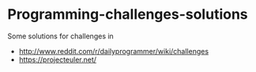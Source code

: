 Programming-challenges-solutions
===========================
Some solutions for challenges in
- http://www.reddit.com/r/dailyprogrammer/wiki/challenges
- https://projecteuler.net/
